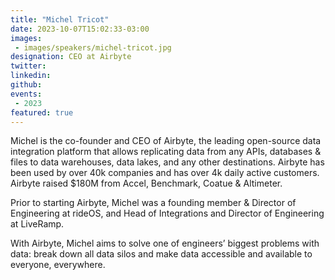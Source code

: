 ```yaml
---
title: "Michel Tricot"
date: 2023-10-07T15:02:33-03:00
images: 
 - images/speakers/michel-tricot.jpg
designation: CEO at Airbyte 
twitter: 
linkedin: 
github: 
events:
 - 2023
featured: true 
---
```


Michel is the co-founder and CEO of Airbyte, the leading open-source data integration platform that allows replicating data from any APIs, databases & files to data warehouses, data lakes, and any other destinations. Airbyte has been used by over 40k companies and has over 4k daily active customers. Airbyte raised $180M from Accel, Benchmark, Coatue & Altimeter.

Prior to starting Airbyte, Michel was a founding member & Director of Engineering at rideOS, and Head of Integrations and Director of Engineering at LiveRamp.

With Airbyte, Michel aims to solve one of engineers’ biggest problems with data: break down all data silos and make data accessible and available to everyone, everywhere.
